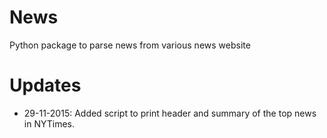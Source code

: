# News
Python package to parse news from various news website

# Updates
* 29-11-2015: Added script to print header and summary of the top news in NYTimes.
